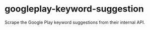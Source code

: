 # googleplay-keyword-suggestion
Scrape the Google Play keyword suggestions from their internal API.
